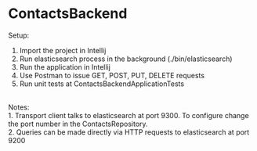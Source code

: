 # ContactsBackend

Setup: <br />
   1) Import the project in Intellij <br />
   2) Run elasticsearch process in the background (./bin/elasticsearch)<br />
   3) Run the application in Intellij<br />
   4) Use Postman to issue GET, POST, PUT, DELETE requests<br />
   5) Run unit tests at ContactsBackendApplicationTests<br />
   <br />
Notes:<br />
  1. Transport client talks to elasticsearch at port 9300. To configure change the port number in the ContactsRepository.<br />
  2. Queries can be made directly via HTTP requests to elasticsearch at port 9200<br />
